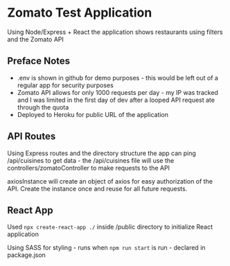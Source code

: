 # Zomato Test Application

Using Node/Express + React the application shows restaurants using filters and the Zomato API

## Preface Notes

 - .env is shown in github for demo purposes - this would be left out of a regular app for security purposes
 - Zomato API allows for only 1000 requests per day - my IP was tracked and I was limited in the first day of dev after a looped API request ate through the quota
 - Deployed to Heroku for public URL of the application



 ## API Routes

 Using Express routes and the directory structure the app can ping /api/cuisines to get data - the /api/cuisines file will use the controllers/zomatoController to make requests to the API

axiosInstance will create an object of axios for easy authorization of the API. Create the instance once and reuse for all future requests.

## React App

Used ``` npx create-react-app ./ ``` inside /public directory to initialize React application

Using SASS for styling - runs when ```npm run start``` is run - declared in package.json

